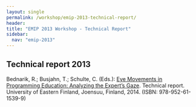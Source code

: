 ```yaml
---
layout: single
permalink: /workshop/emip-2013-technical-report/
header:
title: "EMIP 2013 Workshop - Technical Report"
sidebar:
  nav: "emip-2013"
---
```


## Technical report 2013
Bednarik, R.; Busjahn, T.; Schulte, C. (Eds.): [Eye Movements in Programming Education: Analyzing the Expert’s Gaze](/assets/emip2013_report.pdf). Technical report. University of Eastern Finland, Joensuu, Finland, 2014. (ISBN: 978-952-61-1539-9)
